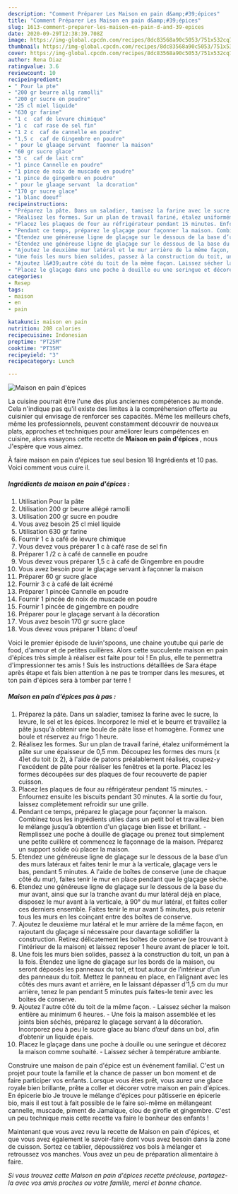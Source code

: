 ```yaml
---
description: "Comment Préparer Les Maison en pain d&amp;#39;épices"
title: "Comment Préparer Les Maison en pain d&amp;#39;épices"
slug: 1613-comment-preparer-les-maison-en-pain-d-and-39-epices
date: 2020-09-29T12:38:39.708Z
image: https://img-global.cpcdn.com/recipes/8dc83568a90c5053/751x532cq70/maison-en-pain-depices-photo-principale-de-la-recette.jpg
thumbnail: https://img-global.cpcdn.com/recipes/8dc83568a90c5053/751x532cq70/maison-en-pain-depices-photo-principale-de-la-recette.jpg
cover: https://img-global.cpcdn.com/recipes/8dc83568a90c5053/751x532cq70/maison-en-pain-depices-photo-principale-de-la-recette.jpg
author: Rena Diaz
ratingvalue: 3.6
reviewcount: 10
recipeingredient:
- " Pour la pte"
- "200 gr beurre allg ramolli"
- "200 gr sucre en poudre"
- "25 cl miel liquide"
- "630 gr farine"
- "1 c  caf de levure chimique"
- "1 c  caf rase de sel fin"
- "1 2 c  caf de cannelle en poudre"
- "1,5 c  caf de Gingembre en poudre"
- " pour le glaage servant  faonner la maison"
- "60 gr sucre glace"
- "3 c  caf de lait crm"
- "1 pince Cannelle en poudre"
- "1 pince de noix de muscade en poudre"
- "1 pince de gingembre en poudre"
- " pour le glaage servant  la dcoration"
- "170 gr sucre glace"
- "1 blanc doeuf"
recipeinstructions:
- "Préparez la pâte. Dans un saladier, tamisez la farine avec le sucre, la levure, le sel et les épices. Incorporez le miel et le beurre et travaillez la pâte jusqu&#39;à obtenir une boule de pâte lisse et homogène. Formez une boule et réservez au frigo 1 heure."
- "Réalisez les formes. Sur un plan de travail fariné, étalez uniformément la pâte sur une épaisseur de 0,5 mm. Découpez les formes des murs (x 4)et du toit (x 2), à l&#39;aide de patons préalablement réalisés, coupez-y l&#39;excédent de pâte pour réaliser les fenêtres et la porte. Placez les formes découpées sur des plaques de four recouverte de papier cuisson."
- "Placez les plaques de four au réfrigérateur pendant 15 minutes. Enfournez ensuite les biscuits pendant 30 minutes. A la sortie du four, laissez complètement refroidir sur une grille."
- "Pendant ce temps, préparez le glaçage pour façonner la maison. Combinez tous les ingrédients utiles dans un petit bol et travaillez bien le mélange jusqu’à obtention d&#39;un glaçage bien lisse et brillant. Remplissez une poche à douille de glaçage ou prenez tout simplement une petite cuillère et commencez le façonnage de la maison. Préparez un support solide où placer la maison."
- "Étendez une généreuse ligne de glaçage sur le dessous de la base d’un des murs latéraux et faites tenir le mur à la verticale, glaçage vers le bas, pendant 5 minutes. A l&#39;aide de boîtes de conserve (une de chaque côté du mur), faites tenir le mur en place pendant que le glaçage sèche."
- "Étendez une généreuse ligne de glaçage sur le dessous de la base du mur avant, ainsi que sur la tranche avant du mur latéral déjà en place, disposez le mur avant à la verticale, à 90° du mur latéral, et faites coller ces derniers ensemble. Faites tenir le mur avant 5 minutes, puis retenir tous les murs en les coinçant entre des boîtes de conserve."
- "Ajoutez le deuxième mur latéral et le mur arrière de la même façon, en rajoutant du glaçage si nécessaire pour davantage solidifier la construction. Retirez délicatement les boîtes de conserve (se trouvant à l&#39;intérieur de la maison) et laissez reposer 1 heure avant de placer le toit."
- "Une fois les murs bien solides, passez à la construction du toit, un pan à la fois. Étendez une ligne de glaçage sur les bords de la maison, ou seront déposés les panneaux du toit, et tout autour de l’intérieur d’un des panneaux du toit. Mettez le panneau en place, en l’alignant avec les côtés des murs avant et arrière, en le laissant dépasser d&#39;1,5 cm du mur arrière, tenez le pan pendant 5 minutes puis faites-le tenir avec les boites de conserve."
- "Ajoutez l&#39;autre côté du toit de la même façon. Laissez sécher la maison entière au minimum 6 heures. Une fois la maison assemblée et les joints bien séchés, préparez le glaçage servant à la décoration. Incorporez peu à peu le sucre glace au blanc d’œuf dans un bol, afin d’obtenir un liquide épais."
- "Placez le glaçage dans une poche à douille ou une seringue et décorez la maison comme souhaité. Laissez sécher à température ambiante."
categories:
- Resep
tags:
- maison
- en
- pain

katakunci: maison en pain 
nutrition: 208 calories
recipecuisine: Indonesian
preptime: "PT25M"
cooktime: "PT35M"
recipeyield: "3"
recipecategory: Lunch

---
```



![Maison en pain d&#39;épices](https://img-global.cpcdn.com/recipes/8dc83568a90c5053/751x532cq70/maison-en-pain-depices-photo-principale-de-la-recette.jpg)

La cuisine pourrait être l'une des plus anciennes compétences au monde. Cela n'indique pas qu'il existe des limites à la compréhension offerte au cuisinier qui envisage de renforcer ses capacités. Même les meilleurs chefs, même les professionnels, peuvent constamment découvrir de nouveaux plats, approches et techniques pour améliorer leurs compétences en cuisine, alors essayons cette recette de <strong> Maison en pain d&#39;épices </strong>, nous J'espère que vous aimez.

<!--inarticleads1-->

À faire maison en pain d&#39;épices tue seul besion 18 Ingrédients et 10 pas. Voici comment vous cuire il.

##### Ingrédients de maison en pain d&#39;épices :

1. Utilisation  Pour la pâte
1. Utilisation 200 gr beurre allégé ramolli
1. Utilisation 200 gr sucre en poudre
1. Vous avez besoin 25 cl miel liquide
1. Utilisation 630 gr farine
1. Fournir 1 c à café de levure chimique
1. Vous devez vous préparer 1 c à café rase de sel fin
1. Préparer 1 /2 c à café de cannelle en poudre
1. Vous devez vous préparer 1,5 c à café de Gingembre en poudre
1. Vous avez besoin  pour le glaçage servant à façonner la maison
1. Préparer 60 gr sucre glace
1. Fournir 3 c à café de lait écrémé
1. Préparer 1 pincée Cannelle en poudre
1. Fournir 1 pincée de noix de muscade en poudre
1. Fournir 1 pincée de gingembre en poudre
1. Préparer  pour le glaçage servant à la décoration
1. Vous avez besoin 170 gr sucre glace
1. Vous devez vous préparer 1 blanc d&#39;oeuf


Voici le premier épisode de luvin&#39;spoons, une chaine youtube qui parle de food, d&#39;amour et de petites cuillères. Alors cette succulente maison en pain d&#39;épices très simple à réaliser est faite pour toi ! En plus, elle te permettra d&#39;impressionner tes amis ! Suis les instructions détaillées de Sara étape après étape et fais bien attention à ne pas te tromper dans les mesures, et ton pain d&#39;épices sera à tomber par terre ! 

<!--inarticleads2-->

##### Maison en pain d&#39;épices pas à pas :

1. Préparez la pâte. Dans un saladier, tamisez la farine avec le sucre, la levure, le sel et les épices. Incorporez le miel et le beurre et travaillez la pâte jusqu&#39;à obtenir une boule de pâte lisse et homogène. Formez une boule et réservez au frigo 1 heure.
1. Réalisez les formes. Sur un plan de travail fariné, étalez uniformément la pâte sur une épaisseur de 0,5 mm. Découpez les formes des murs (x 4)et du toit (x 2), à l&#39;aide de patons préalablement réalisés, coupez-y l&#39;excédent de pâte pour réaliser les fenêtres et la porte. Placez les formes découpées sur des plaques de four recouverte de papier cuisson.
1. Placez les plaques de four au réfrigérateur pendant 15 minutes. - Enfournez ensuite les biscuits pendant 30 minutes. A la sortie du four, laissez complètement refroidir sur une grille.
1. Pendant ce temps, préparez le glaçage pour façonner la maison. Combinez tous les ingrédients utiles dans un petit bol et travaillez bien le mélange jusqu’à obtention d&#39;un glaçage bien lisse et brillant. - Remplissez une poche à douille de glaçage ou prenez tout simplement une petite cuillère et commencez le façonnage de la maison. Préparez un support solide où placer la maison.
1. Étendez une généreuse ligne de glaçage sur le dessous de la base d’un des murs latéraux et faites tenir le mur à la verticale, glaçage vers le bas, pendant 5 minutes. A l&#39;aide de boîtes de conserve (une de chaque côté du mur), faites tenir le mur en place pendant que le glaçage sèche.
1. Étendez une généreuse ligne de glaçage sur le dessous de la base du mur avant, ainsi que sur la tranche avant du mur latéral déjà en place, disposez le mur avant à la verticale, à 90° du mur latéral, et faites coller ces derniers ensemble. Faites tenir le mur avant 5 minutes, puis retenir tous les murs en les coinçant entre des boîtes de conserve.
1. Ajoutez le deuxième mur latéral et le mur arrière de la même façon, en rajoutant du glaçage si nécessaire pour davantage solidifier la construction. Retirez délicatement les boîtes de conserve (se trouvant à l&#39;intérieur de la maison) et laissez reposer 1 heure avant de placer le toit.
1. Une fois les murs bien solides, passez à la construction du toit, un pan à la fois. Étendez une ligne de glaçage sur les bords de la maison, ou seront déposés les panneaux du toit, et tout autour de l’intérieur d’un des panneaux du toit. Mettez le panneau en place, en l’alignant avec les côtés des murs avant et arrière, en le laissant dépasser d&#39;1,5 cm du mur arrière, tenez le pan pendant 5 minutes puis faites-le tenir avec les boites de conserve.
1. Ajoutez l&#39;autre côté du toit de la même façon. - Laissez sécher la maison entière au minimum 6 heures. - Une fois la maison assemblée et les joints bien séchés, préparez le glaçage servant à la décoration. Incorporez peu à peu le sucre glace au blanc d’œuf dans un bol, afin d’obtenir un liquide épais.
1. Placez le glaçage dans une poche à douille ou une seringue et décorez la maison comme souhaité. - Laissez sécher à température ambiante.


Construire une maison de pain d&#39;épice est un événement familial. C&#39;est un projet pour toute la famille et la chance de passer un bon moment et de faire participer vos enfants. Lorsque vous êtes prêt, vous aurez une glace royale bien brillante, prête a coller et décorer votre maison en pain d&#39;épices. En épicerie bio Je trouve le mélange d&#39;épices pour pâtisserie en épicerie bio, mais il est tout à fait possible de le faire soi-même en mélangeant cannelle, muscade, piment de Jamaïque, clou de girofle et gingembre. C&#39;est un peu technique mais cette recette va faire le bonheur des enfants ! 

<!--inarticleads1-->

<p>
Maintenant que vous avez revu la recette de Maison en pain d&#39;épices, et que vous avez également le savoir-faire dont vous avez besoin dans la zone de cuisson. Sortez ce tablier, dépoussiérez vos bols à mélanger et retroussez vos manches. Vous avez un peu de préparation alimentaire à faire.
</p>

<p>
<i>Si vous trouvez cette Maison en pain d&#39;épices recette précieuse, partagez-la avec vos amis proches ou votre famille, merci et bonne chance.</i>
</p>
